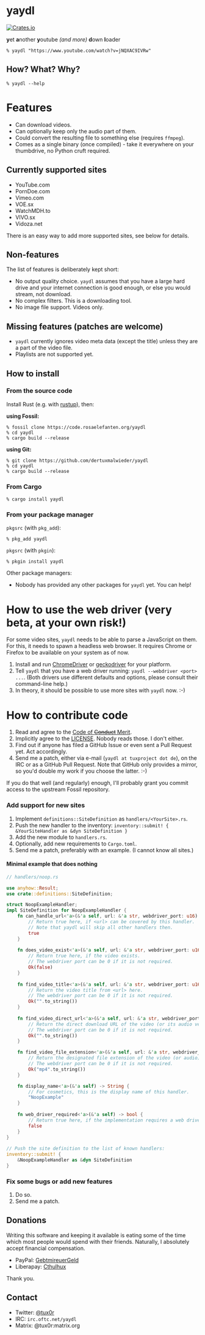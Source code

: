 # yaydl

[![Crates.io](https://img.shields.io/crates/v/yaydl)](https://crates.io/crates/yaydl)

**y**et **a**nother **y**outube *(and more)* **d**own **l**oader

    % yaydl "https://www.youtube.com/watch?v=jNQXAC9IVRw"

## How? What? Why?

    % yaydl --help

# Features

* Can download videos.
* Can optionally keep only the audio part of them.
* Could convert the resulting file to something else (requires `ffmpeg`).
* Comes as a single binary (once compiled) - take it everywhere on your thumbdrive, no Python cruft required.

## Currently supported sites

* YouTube.com
* PornDoe.com
* Vimeo.com
* VOE.sx
* WatchMDH.to
* VIVO.sx
* Vidoza.net

There is an easy way to add more supported sites, see below for details.

## Non-features

The list of features is deliberately kept short:

* No output quality choice. `yaydl` assumes that you have a large hard drive and your internet connection is good enough, or else you would stream, not download.
* No complex filters. This is a downloading tool.
* No image file support. Videos only.

## Missing features (patches are welcome)

* `yaydl` currently ignores video meta data (except the title) unless they are a part of the video file.
* Playlists are not supported yet.

## How to install

### From the source code

Install Rust (e.g. with [rustup](https://rustup.rs)), then:

**using Fossil:**

    % fossil clone https://code.rosaelefanten.org/yaydl
    % cd yaydl
    % cargo build --release

**using Git:**

    % git clone https://github.com/dertuxmalwieder/yaydl
    % cd yaydl
    % cargo build --release

### From Cargo

    % cargo install yaydl

### From your package manager

`pkgsrc` (with `pkg_add`):

    % pkg_add yaydl

`pkgsrc` (with `pkgin`):

    % pkgin install yaydl

Other package managers:

* Nobody has provided any other packages for `yaydl` yet. You can help!

# How to use the web driver (very beta, at your own risk!)

For some video sites, `yaydl` needs to be able to parse a JavaScript on them. For this, it needs to spawn a headless web browser. It requires Chrome or Firefox to be available on your system as of now.

1. Install and run [ChromeDriver](https://chromedriver.chromium.org) or [geckodriver](https://github.com/mozilla/geckodriver/releases) for your platform.
2. Tell `yaydl` that you have a web driver running: `yaydl --webdriver <port> ...`. (Both drivers use different defaults and options, please consult their command-line help.)
3. In theory, it should be possible to use more sites with `yaydl` now. :-)

# How to contribute code

1. Read and agree to the [Code of ~~Conduct~~ Merit](CODE_OF_CONDUCT.md).
2. Implicitly agree to the [LICENSE](LICENSE). Nobody reads those. I don't either.
3. Find out if anyone has filed a GitHub Issue or even sent a Pull Request yet. Act accordingly.
4. Send me a patch, either via e-mail (`yaydl at tuxproject dot de`), on the IRC or as a GitHub Pull Request. Note that GitHub only provides a mirror, so you'd double my work if you choose the latter. :-)

If you do that well (and regularly) enough, I'll probably grant you commit access to the upstream Fossil repository.

### Add support for new sites

1. Implement `definitions::SiteDefinition` as `handlers/<YourSite>.rs`.
2. Push the new handler to the inventory: `inventory::submit! {  &YourSiteHandler as &dyn SiteDefinition }`
3. Add the new module to `handlers.rs`.
4. Optionally, add new requirements to `Cargo.toml`.
5. Send me a patch, preferably with an example. (I cannot know all sites.)

#### Minimal example that does nothing

```rust
// handlers/noop.rs

use anyhow::Result;
use crate::definitions::SiteDefinition;

struct NoopExampleHandler;
impl SiteDefinition for NoopExampleHandler {
    fn can_handle_url<'a>(&'a self, url: &'a str, webdriver_port: u16) -> bool {
        // Return true here, if <url> can be covered by this handler.
        // Note that yaydl will skip all other handlers then.
        true
    }
    
    fn does_video_exist<'a>(&'a self, url: &'a str, webdriver_port: u16) -> Result<bool> {
    	// Return true here, if the video exists.
        // The webdriver port can be 0 if it is not required.
    	Ok(false)
    }
    
    fn find_video_title<'a>(&'a self, url: &'a str, webdriver_port: u16) -> Result<String> {
        // Return the video title from <url> here.
        // The webdriver port can be 0 if it is not required.
        Ok("".to_string())
    }
    
    fn find_video_direct_url<'a>(&'a self, url: &'a str, webdriver_port: u16, onlyaudio: bool) -> Result<String> {
        // Return the direct download URL of the video (or its audio version) here.
        // The webdriver port can be 0 if it is not required.
        Ok("".to_string())
    }

    fn find_video_file_extension<'a>(&'a self, url: &'a str, webdriver_port: u16, onlyaudio: bool) -> Result<String> {
        // Return the designated file extension of the video (or audio) file here.
        // The webdriver port can be 0 if it is not required.
        Ok("mp4".to_string())
    }

    fn display_name<'a>(&'a self) -> String {
        // For cosmetics, this is the display name of this handler.
        "NoopExample"
    }
    
    fn web_driver_required<'a>(&'a self) -> bool {
        // Return true here, if the implementation requires a web driver to be running.
        false
    }
}
   
// Push the site definition to the list of known handlers:
inventory::submit! {
    &NoopExampleHandler as &dyn SiteDefinition
}
```

### Fix some bugs or add new features

1. Do so.
2. Send me a patch.

## Donations

Writing this software and keeping it available is eating some of the time which most people would spend with their friends. Naturally, I absolutely accept financial compensation.

* PayPal: [GebtmireuerGeld](https://paypal.me/gebtmireuergeld)
* Liberapay: [Cthulhux](https://liberapay.com/Cthulhux/donate)

Thank you.

## Contact

* Twitter: [@tux0r](https://twitter.com/tux0r)
* IRC: `irc.oftc.net/yaydl`
* Matrix: @tux0r:matrix.org
